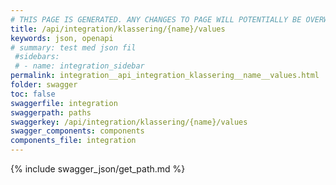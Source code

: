 ```yaml
---
# THIS PAGE IS GENERATED. ANY CHANGES TO PAGE WILL POTENTIALLY BE OVERWRITTEN.
title: /api/integration/klassering/{name}/values
keywords: json, openapi
# summary: test med json fil
 #sidebars: 
 # - name: integration_sidebar
permalink: integration__api_integration_klassering__name__values.html
folder: swagger
toc: false
swaggerfile: integration
swaggerpath: paths
swaggerkey: /api/integration/klassering/{name}/values
swagger_components: components
components_file: integration
---
```

{% include swagger_json/get_path.md %}
